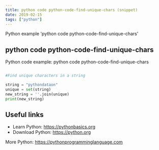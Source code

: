 ```yaml
---
title: python code python-code-find-unique-chars (snippet)
date: 2019-02-15
tags: ["python"]
---
```

Python example 'python code python-code-find-unique-chars'


## python code python-code-find-unique-chars

Python code example: python code python-code-find-unique-chars

```python

#Find unique characters in a string

string = "pythondataon"   
unique = set(string)
new_string = ''.join(unique)
print(new_string)


```

## Useful links

- Learn Python: https://pythonbasics.org
- Download Python: https://python.org

More Python: https://pythonprogramminglanguage.com
